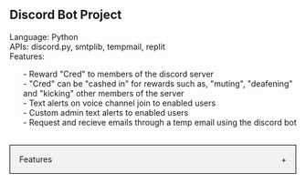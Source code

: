 <section id="About">
  <h1 style="font-weight: bold">Discord Bot Project </h1>
  Language: Python
  <br>
  APIs: discord.py, smtplib, tempmail, replit
  <br>
  Features:
  <br>
  <ul>
     - Reward "Cred" to members of the discord server
    <br>
     - "Cred" can be "cashed in" for rewards such as, "muting", "deafening" and "kicking" other members of the server
    <br>
     - Text alerts on voice channel join to enabled users
    <br>
     - Custom admin text alerts to enabled users
    <br>
     - Request and recieve emails through a temp email using the discord bot
    <br>
  </ul>
  </section>
 <br>
 <section id="Examples">
    <div class="accordion">
      <div class='accordion-header'>
        <div class="accordion-title">Features</div>
        <span class="accordion-icon">+</span>
      </div>
      <div class="accordion-content">
         <div class="accordion">
          <div class='accordion-header'>
            <div class="accordion-title">Give Cred</div>
             <span class="accordion-icon">+</span>
              <div class="accordion-content">
                <img src = "https://imgur.com/a/MzfjGAO"></img>
        <br>
        -Rewards
        <br>
        -Text Alerts
        <br>
        -Temp Email
      </div>
    </div>
  </section>
      
   <style>
  .accordion{
    max-width: 500px;
    border: 1px solid #000;
  }
  .accordion-header {
    display: flex;
    padding: 16px;
    cursor: pointer;
    background-color: #F2F2F2
  }
  .accordion-icon {
    width: 16px
    color: #C00
  }
  .accordion-content {
    padding: 16px;

  }
  .accordion-title {
    flex: 1;
  }
  .accordion-content {
    display: none;
  }
</style>

      
<script>
const accordionHeaders = document.getElementsByClassName('accordion-header');
const accordionContents = document.getElementsByClassName('accordion-content');
const accordionIcons = document.getElementsByClassName('accordion-icon');

for(let i=0; i < accordionHeaders.length; i++){
  accordionHeaders[i].addEventListener('click', () => {
    accordionContents[i].style.display = accordionContents[i].style.display == 'block' ? 'none' : 'block';
    accordionIcons[i].innerHTML = accordionContents[i].style.display == 'block' ? '-' : '+';

  })
}
</script>
      

  
      
  
  
    



